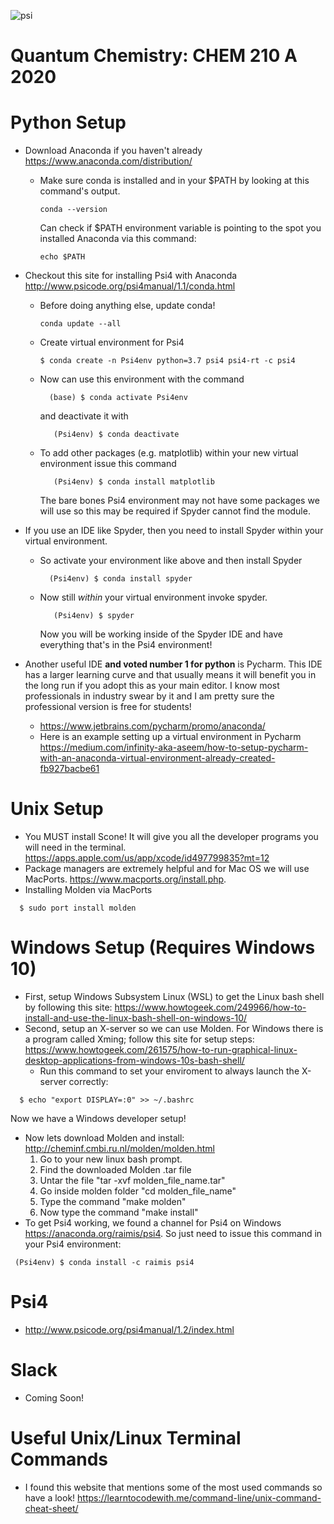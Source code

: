 ![psi](https://github.com/zstreeter/CHEM-210A-2020/blob/master/images/psi.png)

# Quantum Chemistry: CHEM 210 A 2020

# Python Setup

- Download Anaconda if you haven't already
  https://www.anaconda.com/distribution/

  - Make sure conda is installed and in your \$PATH by looking at this command's
    output.

    ```shell
    conda --version
    ```

    Can check if \$PATH environment variable is pointing to the spot you
    installed Anaconda via this command:

    ```shell
    echo $PATH
    ```

- Checkout this site for installing Psi4 with Anaconda
  http://www.psicode.org/psi4manual/1.1/conda.html

  - Before doing anything else, update conda!

    ```shell
    conda update --all
    ```

  - Create virtual environment for Psi4

    ```shell
    $ conda create -n Psi4env python=3.7 psi4 psi4-rt -c psi4
    ```

  * Now can use this environment with the command

    ```shell
      (base) $ conda activate Psi4env
    ```

    and deactivate it with

    ```shell
       (Psi4env) $ conda deactivate
    ```

  - To add other packages (e.g. matplotlib) within your new virtual environment
    issue this command

    ```shell
       (Psi4env) $ conda install matplotlib
    ```

    The bare bones Psi4 environment may not have some packages we will use so
    this may be required if Spyder cannot find the module.

- If you use an IDE like Spyder, then you need to install Spyder within your
  virtual environment.

  - So activate your environment like above and then install Spyder

    ```shell
      (Psi4env) $ conda install spyder
    ```

  - Now still _within_ your virtual environment invoke spyder.

    ```shell
       (Psi4env) $ spyder
    ```

    Now you will be working inside of the Spyder IDE and have everything that's
    in the Psi4 environment!

- Another useful IDE **and voted number 1 for python** is Pycharm. This IDE has
  a larger learning curve and that usually means it will benefit you in the long
  run if you adopt this as your main editor. I know most professionals in
  industry swear by it and I am pretty sure the professional version is free for
  students!
  - https://www.jetbrains.com/pycharm/promo/anaconda/
  - Here is an example setting up a virtual environment in Pycharm
    https://medium.com/infinity-aka-aseem/how-to-setup-pycharm-with-an-anaconda-virtual-environment-already-created-fb927bacbe61

# Unix Setup

- You MUST install Scone! It will give you all the developer programs you will
  need in the terminal. https://apps.apple.com/us/app/xcode/id497799835?mt=12
- Package managers are extremely helpful and for Mac OS we will use MacPorts.
  https://www.macports.org/install.php.
- Installing Molden via MacPorts

```shell
  $ sudo port install molden
```

# Windows Setup (Requires Windows 10)

- First, setup Windows Subsystem Linux (WSL) to get the Linux bash shell by
  following this site:
  https://www.howtogeek.com/249966/how-to-install-and-use-the-linux-bash-shell-on-windows-10/
- Second, setup an X-server so we can use Molden. For Windows there is a program
  called Xming; follow this site for setup steps:
  https://www.howtogeek.com/261575/how-to-run-graphical-linux-desktop-applications-from-windows-10s-bash-shell/
  - Run this command to set your enviroment to always launch the X-server
    correctly:

```shell
  $ echo "export DISPLAY=:0" >> ~/.bashrc
```

Now we have a Windows developer setup!

- Now lets download Molden and install:
  http://cheminf.cmbi.ru.nl/molden/molden.html
  1. Go to your new linux bash prompt.
  2. Find the downloaded Molden .tar file
  3. Untar the file "tar -xvf molden_file_name.tar"
  4. Go inside molden folder "cd molden_file_name"
  5. Type the command "make molden"
  6. Now type the command "make install"
- To get Psi4 working, we found a channel for Psi4 on Windows
  https://anaconda.org/raimis/psi4. So just need to issue this command in your
  Psi4 environment:

```shell
 (Psi4env) $ conda install -c raimis psi4
```

# Psi4

- http://www.psicode.org/psi4manual/1.2/index.html

# Slack

- Coming Soon!

# Useful Unix/Linux Terminal Commands

- I found this website that mentions some of the most used commands so have a
  look! https://learntocodewith.me/command-line/unix-command-cheat-sheet/
